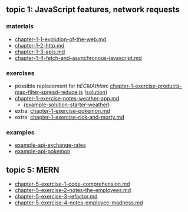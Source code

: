 ## topic 1: JavaScript features, network requests

### materials

- [chapter-1-1-evolution-of-the-web.md](chapter-1-1-evolution-of-the-web.md)
- [chapter-1-2-http.md](chapter-1-2-http.md)
- [chapter-1-3-apis.md](chapter-1-3-apis.md)
- [chapter-1-4-fetch-and-asynchronous-javascript.md](chapter-1-4-fetch-and-asynchronous-javascript.md)

### exercises

- possible replacement for _hECMAthlon_: [chapter-1-exercise-products-map-filter-spread-reduce.js](chapter-1-exercise-products-map-filter-spread-reduce.js) ([solution](chapter-1-exercise-products-map-filter-spread-reduce-solution.js))
- [chapter-1-exercise-notes-weather-app.md](chapter-1-exercise-notes-weather-app.md)
  - ([example-solution-starter-weather](example-solution-starter-weather))
- extra: [chapter-1-exercise-pokemon.md](chapter-1-exercise-pokemon.md)
- extra: [chapter-1-exercise-rick-and-morty.md](chapter-1-exercise-rick-and-morty.md)

### examples

- [example-api-exchange-rates](example-api-exchange-rates)
- [example-api-pokemon](example-api-pokemon)

## topic 5: MERN

- [chapter-5-exercise-1-code-comprehension.md](chapter-5-exercise-1-code-comprehension.md)
- [chapter-5-exercise-2-notes-the-employees.md](chapter-5-exercise-2-notes-the-employees.md)
- [chapter-5-exercise-3-refactor.md](chapter-5-exercise-3-refactor.md)
- [chapter-5-exercise-4-notes-employee-madness.md](chapter-5-exercise-4-notes-employee-madness.md)
